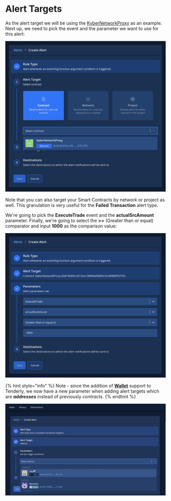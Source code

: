 # Alert Targets

As the alert target we will be using the [KyberNetworkProxy](https://dashboard.tenderly.co/contract/main/0x818e6fecd516ecc3849daf6845e3ec868087b755) as an example. Next up, we need to pick the event and the parameter we want to use for this alert:

![](<../../../.gitbook/assets/image (46).png>)

Note that you can also target your Smart Contracts by network or project as well. This granulation is very useful for the **Failed Transaction** alert type.

We're going to pick the **ExecuteTrade** event and the **actualSrcAmount** parameter. Finally, we're going to select the **>=** (Greater than or equal) comparator and input **1000** as the comparison value:

![](<../../../.gitbook/assets/image (26).png>)

{% hint style="info" %}
Note - since the addition of [**Wallet**](../../../monitoring/wallets/) support to Tenderly, we now have a new parameter when adding alert targets which are _**addresses**_ instead of previously _contracts_.
{% endhint %}

![](<../../../.gitbook/assets/Screenshot 2021-10-14 at 14.06.16.png>)
